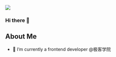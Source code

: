 ![](https://c-ssl.duitang.com/uploads/item/202006/22/20200622221138_lfeoc.thumb.1000_0.gif)
### Hi there 👋

## About Me
- 🔭 I’m currently a frontend developer @极客学院
<!-- - 🌱 I’m currently learning ...
- 👯 I’m looking to collaborate on ...
- 🤔 I’m looking for help with ...
- 💬 Ask me about ...
- 📫 How to reach me: ...
- 😄 Pronouns: ...
- ⚡ Fun fact: ... -->
